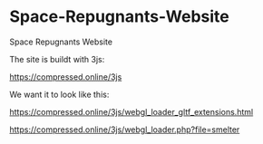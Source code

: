 # Space-Repugnants-Website
Space Repugnants Website

The site is buildt with 3js:

https://compressed.online/3js



We want it to look like this:

https://compressed.online/3js/webgl_loader_gltf_extensions.html

https://compressed.online/3js/webgl_loader.php?file=smelter
